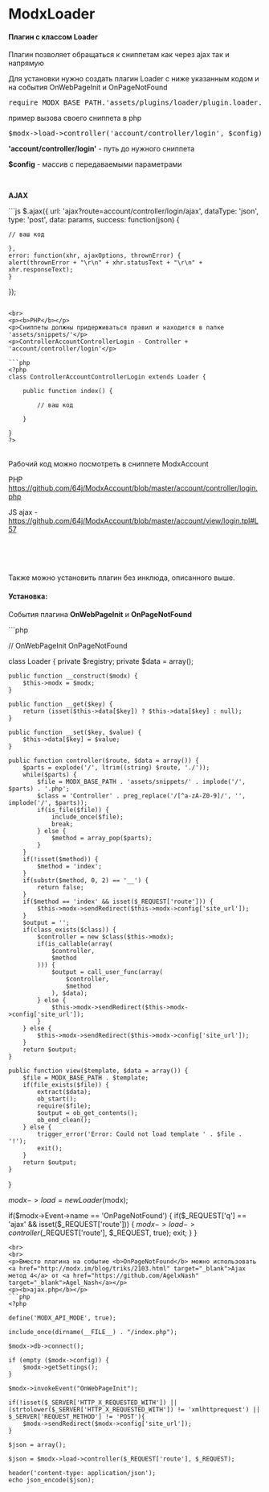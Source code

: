 # ModxLoader

<h4>Плагин с классом Loader</h4>

<p>Плагин позволяет обращаться к сниппетам как через ajax так и напрямую</p>
<p>Для установки нужно создать плагин Loader с ниже указанным кодом и на события OnWebPageInit и OnPageNotFound</p>
<pre>
require MODX_BASE_PATH.'assets/plugins/loader/plugin.loader.php';
</pre>

<p>
пример вызова своего сниппета в php
</p>
<pre>
$modx->load->controller('account/controller/login', $config);
</pre>
<p>
<b>'account/controller/login'</b> - путь до нужного сниппета
</p>
<p>
<p><b>$config</b> - массив с передаваемыми параметрами
</p>

<br>
<p><b>AJAX</b></p>
```js
$.ajax({
    url: 'ajax?route=account/controller/login/ajax',
    dataType: 'json',
    type: 'post',
    data: params,
    success: function(json) {

	// ваш код

    },
    error: function(xhr, ajaxOptions, thrownError) {
	alert(thrownError + "\r\n" + xhr.statusText + "\r\n" + xhr.responseText);
    }
});
```

<br>
<p><b>PHP</b></p>
<p>Сниппеты должны придерживаться правил и находится в папке 'assets/snippets/'</p>
<p>ControllerAccountControllerLogin - Controller + 'account/controller/login'</p>

```php
<?php
class ControllerAccountControllerLogin extends Loader {

	public function index() {
	
		// ваш код
		
	}
	
}
?>
```
<br>
Рабочий код можно посмотреть в сниппете ModxAccount

PHP https://github.com/64j/ModxAccount/blob/master/account/controller/login.php

JS ajax - https://github.com/64j/ModxAccount/blob/master/account/view/login.tpl#L57

<br>
<br>
<br>
<p>Также можно установить плагин без инклюда, описанного выше. </p>
<h4 id="install_modxLoader">Установка:</h4>
<p>События плагина <b>OnWebPageInit</b> и <b>OnPageNotFound</b></p>
```php

// OnWebPageInit OnPageNotFound

class Loader {
	private $registry;
	private $data = array();

	public function __construct($modx) {
		$this->modx = $modx;
	}

	public function __get($key) {
		return (isset($this->data[$key]) ? $this->data[$key] : null);
	}

	public function __set($key, $value) {
		$this->data[$key] = $value;
	}

	public function controller($route, $data = array()) {
		$parts = explode('/', ltrim((string) $route, './'));
		while($parts) {
			$file = MODX_BASE_PATH . 'assets/snippets/' . implode('/', $parts) . '.php';
			$class = 'Controller' . preg_replace('/[^a-zA-Z0-9]/', '', implode('/', $parts));
			if(is_file($file)) {
				include_once($file);
				break;
			} else {
				$method = array_pop($parts);
			}
		}
		if(!isset($method)) {
			$method = 'index';
		}
		if(substr($method, 0, 2) == '__') {
			return false;
		}
		if($method == 'index' && isset($_REQUEST['route'])) {
			$this->modx->sendRedirect($this->modx->config['site_url']);
		}
		$output = '';
		if(class_exists($class)) {
			$controller = new $class($this->modx);
			if(is_callable(array(
				$controller,
				$method
			))) {
				$output = call_user_func(array(
					$controller,
					$method
				), $data);
			} else {
				$this->modx->sendRedirect($this->modx->config['site_url']);
			}
		} else {
			$this->modx->sendRedirect($this->modx->config['site_url']);
		}
		return $output;
	}

	public function view($template, $data = array()) {
		$file = MODX_BASE_PATH . $template;
		if(file_exists($file)) {
			extract($data);
			ob_start();
			require($file);
			$output = ob_get_contents();
			ob_end_clean();
		} else {
			trigger_error('Error: Could not load template ' . $file . '!');
			exit();
		}
		return $output;
	}
}

$modx->load = new Loader($modx);

if($modx->Event->name == 'OnPageNotFound') {
	if($_REQUEST['q'] == 'ajax' && isset($_REQUEST['route'])) {
		$modx->load->controller($_REQUEST['route'], $_REQUEST, true);
		exit;
	}
}
```
<br>
<br>
<p>Вместо плагина на событие <b>OnPageNotFound</b> можно использовать <a href="http://modx.im/blog/triks/2103.html" target="_blank">Ajax метод 4</a> от <a href="https://github.com/AgelxNash" target="_blank">Agel_Nash</a></p>
<p><b>ajax.php</b></p>
```php
<?php

define('MODX_API_MODE', true);

include_once(dirname(__FILE__) . "/index.php");

$modx->db->connect();

if (empty ($modx->config)) {
    $modx->getSettings();
}

$modx->invokeEvent("OnWebPageInit");

if(!isset($_SERVER['HTTP_X_REQUESTED_WITH']) || (strtolower($_SERVER['HTTP_X_REQUESTED_WITH']) != 'xmlhttprequest') || $_SERVER['REQUEST_METHOD'] != 'POST'){
	$modx->sendRedirect($modx->config['site_url']);
}

$json = array();

$json = $modx->load->controller($_REQUEST['route'], $_REQUEST);

header('content-type: application/json');
echo json_encode($json);
```
